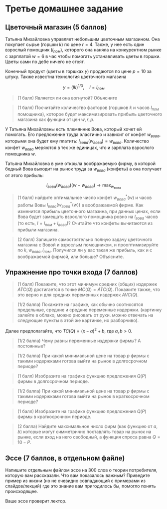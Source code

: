 # Третье домашнее задание

## Цветочный магазин (5 баллов)

Татьяна Михайловна управляет небольшим цветочным магазином. Она покупает сырье (горшки $k$) по цене $r = 4$. Также, у нее есть один взрослый помощник ($l_{пом}$), которого она наняла на конкурентном рынке с зарплатой $w= 6$ в час чтобы помогать устанавливать цветы в горшки. Цветы сами по дебе ничего не стоят. 

Конечный продукт (цветы в горшках $y$) продаются по цене $p = 10$ за штуку. Также известна технология цветочного магазина 

$$y = (l k)^{1/3}, \quad l = l_{пом}$$

> (1 балл) Является ли она вогнутой? Объясните

> (1 балл) Посчитайте количество факторов (горшков $k$ и часов $l_{пом}$ помощника), которое будет максимизировать прибыль цветочного магазина как функции от цен $w,r,p$.

У Татьяна Михайловны есть племянник Вова, который хочет ей помогать. Его предложение труда эластично и зависит от конфет $w_{вова}$, которыми она будет ему платить: $l_{вова}(w_{вова}) = w_{вова}$. Количество конфет $w_{вова}$ меряются в тех же единицах, что и зарплата взрослого помощника $w$.

Татьяна Михайловна в уме открыла воображаемую фирму, в которой бедный Вова выходит на рынок труда за $w_{вова}$ (конфеты) а она получает от этого прибыль: 

$$ l_{вова}(w_{вова})(w-w_{вова}) \to \max_{w_{вова}}$$

> (1 балл) найдите оптимальное число конфет $w^{\ast}_{вова}(w)$ и часов работы Вовы $l_{вова}(w^{\ast}_{вова}(w))$ в воображаемой фирме. Как изменится прибыль цветочного магазина, при данных ценах, если Вова будет замещать взрослого помощника ровно на $l_{вова}$ часов (то есть, $l = l_{пом} + l_{вова}$)? Считайте что конфеты вычитаются из прибыли магазина. 

> (2 балл) Запишите самостоятельно полную задачу цветочного магазина с Вовой и взрослым помощником, и прооптимизируйте по $k, w_{вова}, l_{пом}$. Получился ли у вас такая же прибыль, как и с воображаемой фирмой, или больше? Объясните.

## Упражнение про точки входа (7 баллов)

> (1 балл) Покажите, что этот минимум средних (общих) издержек $ATC(Q)$ достигается в точке $MC(Q)=ATC(Q)$. Покажите также, что это верно и для средних переменных издержек $AVC(Q)$.

> (1/2 балла) Покажите на графике, как обычно соотносятся предельные, средние и средние переменные издержки. (картинку залейте в облако, можно рисовать от руки. можно отвечать на следующие пункты в этой же картинке, но разборчиво). 

Далее предполагайте, что $TC(Q)=(x-a)^2+b$, где $a, b > 0$.

> (1/2 балла)  Чему равны переменные издержки фирмы? А постоянные?

> (1/2 балла)  При какой минимальной цене на товар $p$ фирмы с такими 
издержками готова выйти на рынок в долгосрочном периоде?

> (1 балл) Изобразите на графике функцию предложения $Q(P)$ фирмы в долгосрочном периоде.

> (1/2 балла) При какой минимальной цене на товар $p$ фирмы с такими издержками готова выйти на рынок в краткосрочном периоде?

> (1 балл) Изобразите на графике функцию предложения $Q(P)$ фирмы в краткосрочном периоде.

> (2 балла) Найдите максимальное число фирм (как функцию от $a,b$) которые могут симметрично поставлять товар на рынок на рынке, если вход на него свободный, а функция спроса равна $Q = 10-P$.

## Эссе (7 баллов, в отдельном файле)

Напишите отдельным файлом эссе на 300 слов о теории потребителя, которую вам рассказали. Что вам показалось важным? Приведите пример из жизни (но не очевидно совпадающий с примерами из слайдов/лекций) где это знание вам пригодилось бы, помогло понять происходящее. 

Ваше эссе проверит лектор.



